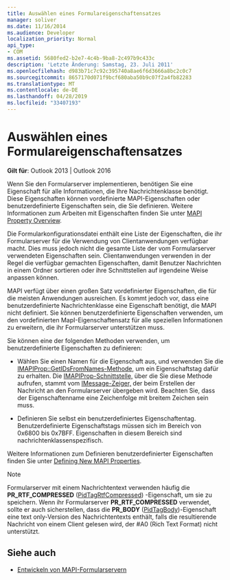 ```yaml
---
title: Auswählen eines Formulareigenschaftensatzes
manager: soliver
ms.date: 11/16/2014
ms.audience: Developer
localization_priority: Normal
api_type:
- COM
ms.assetid: 5680fed2-b2e7-4c4b-9ba8-2c497b9c433c
description: 'Letzte Änderung: Samstag, 23. Juli 2011'
ms.openlocfilehash: d983b71c7c92c395740a8ae6f6d3666a8bc2c0c7
ms.sourcegitcommit: 8657170d071f9bcf680aba50b9c07f2a4fb82283
ms.translationtype: MT
ms.contentlocale: de-DE
ms.lasthandoff: 04/28/2019
ms.locfileid: "33407193"
---
```

# <a name="choosing-a-forms-property-set"></a>Auswählen eines Formulareigenschaftensatzes

**Gilt für**: Outlook 2013 | Outlook 2016 
  
Wenn Sie den Formularserver implementieren, benötigen Sie eine Eigenschaft für alle Informationen, die Ihre Nachrichtenklasse benötigt. Diese Eigenschaften können vordefinierte MAPI-Eigenschaften oder benutzerdefinierte Eigenschaften sein, die Sie definieren. Weitere Informationen zum Arbeiten mit Eigenschaften finden Sie unter [MAPI Property Overview](mapi-property-overview.md).
  
Die Formularkonfigurationsdatei enthält eine Liste der Eigenschaften, die ihr Formularserver für die Verwendung von Clientanwendungen verfügbar macht. Dies muss jedoch nicht die gesamte Liste der vom Formularserver verwendeten Eigenschaften sein. Clientanwendungen verwenden in der Regel die verfügbar gemachten Eigenschaften, damit Benutzer Nachrichten in einem Ordner sortieren oder ihre Schnittstellen auf irgendeine Weise anpassen können.
  
MAPI verfügt über einen großen Satz vordefinierter Eigenschaften, die für die meisten Anwendungen ausreichen. Es kommt jedoch vor, dass eine benutzerdefinierte Nachrichtenklasse eine Eigenschaft benötigt, die MAPI nicht definiert. Sie können benutzerdefinierte Eigenschaften verwenden, um den vordefinierten MapI-Eigenschaftensatz für alle speziellen Informationen zu erweitern, die ihr Formularserver unterstützen muss.
  
Sie können eine der folgenden Methoden verwenden, um benutzerdefinierte Eigenschaften zu definieren:
  
- Wählen Sie einen Namen für die Eigenschaft aus, und verwenden Sie die [IMAPIProp::GetIDsFromNames-Methode,](imapiprop-getidsfromnames.md) um ein Eigenschaftstag dafür zu erhalten. Die [IMAPIProp-Schnittstelle,](imapipropiunknown.md) über die Sie diese Methode aufrufen, stammt vom [IMessage-Zeiger,](imessageimapiprop.md) der beim Erstellen der Nachricht an den Formularserver übergeben wird. Beachten Sie, dass der Eigenschaftenname eine Zeichenfolge mit breitem Zeichen sein muss. 
    
- Definieren Sie selbst ein benutzerdefiniertes Eigenschaftentag. Benutzerdefinierte Eigenschaftstags müssen sich im Bereich von 0x6800 bis 0x7BFF. Eigenschaften in diesem Bereich sind nachrichtenklassenspezifisch.
    
Weitere Informationen zum Definieren benutzerdefinierter Eigenschaften finden Sie unter [Defining New MAPI Properties](defining-new-mapi-properties.md).
  
> [!NOTE]
> Formularserver mit einem Nachrichtentext verwenden häufig die **PR_RTF_COMPRESSED** ([PidTagRtfCompressed](pidtagrtfcompressed-canonical-property.md)) -Eigenschaft, um sie zu speichern. Wenn ihr Formularserver **PR_RTF_COMPRESSED** verwendet, sollte er auch sicherstellen, dass die **PR_BODY** ([PidTagBody](pidtagbody-canonical-property.md))-Eigenschaft eine text only-Version des Nachrichtentexts enthält, falls die resultierende Nachricht von einem Client gelesen wird, der #A0 (Rich Text Format) nicht unterstützt. 
  
## <a name="see-also"></a>Siehe auch

- [Entwickeln von MAPI-Formularservern](developing-mapi-form-servers.md)

